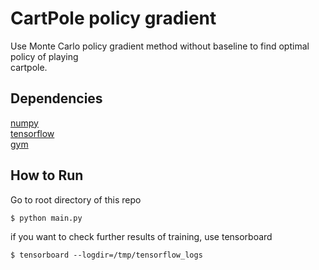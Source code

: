 # CartPole policy gradient
Use Monte Carlo policy gradient method without baseline to find optimal policy of playing <br />
cartpole. <br />

## Dependencies
[numpy](http://www.numpy.org)<br />
[tensorflow](https://www.tensorflow.org/versions/r0.11/get_started/os_setup.html)<br />
[gym](https://gym.openai.com/docs)<br />

## How to Run
Go to root directory of this repo <br />
```
$ python main.py
```
if you want to check further results of training, use tensorboard
```
$ tensorboard --logdir=/tmp/tensorflow_logs
```
